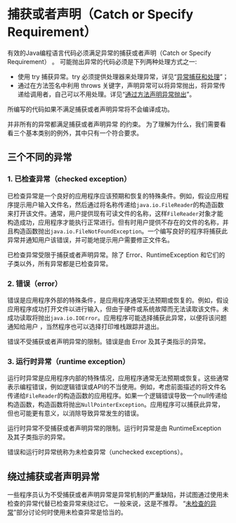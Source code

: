 # 捕获或者声明（Catch or Specify Requirement） 

有效的Java编程语言代码必须满足异常的捕获或者声明（Catch or Specify Requirement） 。 可能抛出异常的代码必须是下列两种处理方式之一:

* 使用 try 捕获异常。try 必须提供处理器来处理异常，详见“[异常捕获和处理](exceptions-catch-and-handle.md)”；
* 通过在方法签名中利用 throws 关键字，声明异常可以将异常抛出，将异常传递给调用者，自己可以不用处理。详见“[通过方法声明异常抛出](exceptions-specify-exceptions-thrown.md)”。

所编写的代码如果不满足捕获或者声明异常将不会编译成功。

并非所有的异常都满足捕获或者声明异常 的约束。 为了理解为什么，我们需要看看三个基本类别的例外，其中只有一个符合要求。

## 三个不同的异常

### 1. 已检查异常（checked exception）

已检查异常是一个良好的应用程序应该预期和恢复的特殊条件。例如，假设应用程序提示用户输入文件名，然后通过将名称传递给`java.io.FileReader`的构造函数来打开该文件。通常，用户提供现有可读文件的名称，这样`FileReader`对象才能构造成功，应用程序才能执行正常进行。但有时用户提供不存在的文件的名称，并且构造函数抛出`java.io.FileNotFoundException`。一个编写良好的程序将捕获此异常并通知用户该错误，并可能地提示用户需要修正文件名。

已检查异常受限于捕获或者声明异常。除了 Error、RuntimeException 和它们的子类以外，所有异常都是已检查异常。

### 2. 错误（error）

错误是应用程序外部的特殊条件，是应用程序通常无法预期或恢复的。例如，假设应用程序成功打开文件以进行输入，但由于硬件或系统故障而无法读取该文件。未成功读取将抛出`java.io.IOError`。应用程序可能选择捕获此异常，以便将该问题通知给用户 ，当然程序也可以选择打印堆栈跟踪并退出。

错误不受捕获或者声明异常的限制。错误是由 Error 及其子类指示的异常。

### 3. 运行时异常（runtime exception）

运行时异常是应用程序内部的特殊情况，应用程序通常无法预期或恢复。这些通常表示编程错误，例如逻辑错误或API的不当使用。例如，考虑前面描述的将文件名传递给`FileReader`的构造函数的应用程序。如果一个逻辑错误导致一个null传递给构造函数，构造函数将抛出`NullPointerException`。应用程序可以捕获此异常，但也可能更有意义，以消除导致异常发生的错误。


运行时异常不受捕获或者声明异常的限制。运行时异常是由 RuntimeException 及其子类指示的异常。


错误和运行时异常统称为未检查异常（unchecked exceptions）。

## 绕过捕获或者声明异常

一些程序员认为不受捕获或者声明异常是异常机制的严重缺陷，并试图通过使用未检查的异常代替已检查异常来绕过它。 一般来说，这是不推荐。 “[未检查的异常](exceptions-unchecked-exception.md)”部分讨论何时使用未检查异常是恰当的。